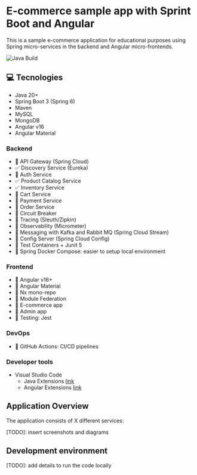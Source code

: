 # E-commerce sample app with Sprint Boot and Angular

This is a sample e-commerce application for educational purposes using Spring micro-services in the backend and Angular micro-frontends.

![Java Build](https://github.com/loiane/angular-spring-ecommerce-microservices/actions/workflows/maven.yml/badge.svg?branch=main)

## 💻 Tecnologies

- Java 20+
- Spring Boot 3 (Spring 6)
- Maven
- MySQL
- MongoDB
- Angular v16
- Angular Material

### Backend

- 🚧 API Gateway (Spring Cloud)
- ✅ Discovery Service (Eureka)
- 🚧 Auth Service
- ✅ Product Catalog Service
- ✅ Inventory Service
- 🚧 Cart Service
- 🚧 Payment Service
- 🚧 Order Service
- 🚧 Circuit Breaker
- 🚧 Tracing (Sleuth/Zipkin)
- 🚧 Observability (Micrometer)
- 🚧 Messaging with Kafka and Rabbit MQ (Spring Cloud Stream)
- 🚧 Config Server (Spring Cloud Config)
- 🚧 Test Containers + Junit 5
- 🚧 Spring Docker Compose: easier to setup local environment

### Frontend

- 🚧 Angular v16+
- 🚧 Angular Material
- 🚧 Nx mono-repo
- 🚧 Module Federation
- 🚧 E-commerce app
- 🚧 Admin app
- 🚧 Testing: Jest

### DevOps

- 🚧 GitHub Actions: CI/CD pipelines

### Developer tools

- Visual Studio Code
  - Java Extensions [link](https://marketplace.visualstudio.com/items?itemName=loiane.java-spring-extension-pack)
  - Angular Extensions [link](https://marketplace.visualstudio.com/items?itemName=loiane.angular-extension-pack)

## Application Overview

The application consists of X different services:

[TODO]: insert screenshots and diagrams

## Development environment

[TODO]: add details to run the code locally
